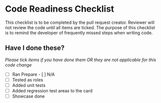 # Code Readiness Checklist 

This checklist is to be completed by the pull request creator.
Reviewer will not review the code until all items are ticked.
The purpose of this checklist is to remind the developer of frequently missed steps when writing code. 

## Have I done these? 
*Please tick items if you have done them OR they are not applicable for this code change*
- [ ] Ran Prepare - [ ] N/A
- [ ] Tested as roles
- [ ] Added unit tests
- [ ] Added regression test areas to the card
- [ ] Showcase done
